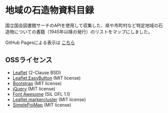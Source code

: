 # 地域の石造物資料目録

国立国会図書館サーチのAPIを使用して収集した、県や市町村など特定地域の石造物についての書籍（1945年以降の発行）のリストをマップにしました。

GitHub Pagesによる表示は [こちら](https://midoriit.github.io/booklist/)

## OSSライセンス

* [Leaflet](https://leafletjs.com/) (2-Clause BSD)
* [Leaflet.EasyButton](https://github.com/CliffCloud/Leaflet.EasyButton) (MIT license)
* [Bootstrap](https://getbootstrap.com/) (MIT license)
* [jQuery](https://jquery.com/) (MIT license)
* [Font Awesome](https://fortawesome.github.io/Font-Awesome/) (SIL OFL 1.1)
* [Leaflet.markercluster](https://github.com/Leaflet/Leaflet.markercluster) (MIT license)
* [SimplePoiMap](https://github.com/midoriit/SimplePoiMap) (MIT license)
